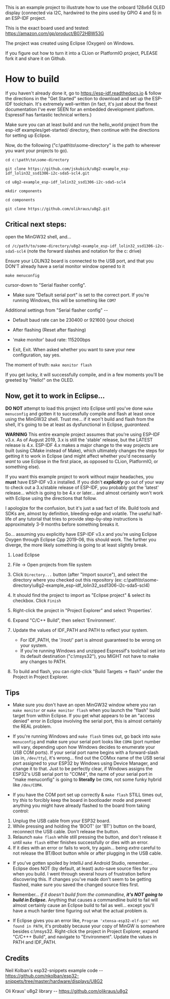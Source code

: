This is an example project to illustrate how to use the onboard 128x64 OLED display
(connected via I2C, hardwired to the pins used by GPIO 4 and 5) in an ESP-IDF project.

This is the exact board used and tested: https://amazon.com/gp/product/B072HBW53G

The project was created using Eclipse (Oxygen) on Windows.

If you figure out how to turn it into a CLion or PlatformIO project, PLEASE fork it and share it on Github.

# How to build

If you haven't already done it, go to https://esp-idf.readthedocs.io & follow the directions in the "Get Started" section to download and set up the ESP-IDF
toolchain. It's extremely well-written (in fact, it's just about the finest documentation I've ever SEEN for an embedded development
platform. Espressif has fantastic technical writers.)

 Make sure you can at least build and run the hello_world project from the esp-idf examples/get-started/ directory, then continue with the directions 
for setting up Eclipse.

Now, do the following ("c:\path\to\some-directory" is the path to wherever you want your projects to go).

`cd c:\path\to\some-directory`

`git clone https://github.com/jskubick/u8g2-example_esp-idf_lolin32_ssd1306-i2c-sda5-scl4.git`

`cd u8g2-example_esp-idf_lolin32_ssd1306-i2c-sda5-scl4`

`mkdir components`

`cd components`

`git clone https://github.com/olikraus/u8g2.git`


## Critical next steps:

open the MinGW32 shell, and...

`cd /c/path/to/some-directory/u8g2-example_esp-idf_lolin32_ssd1306-i2c-sda5-scl4` (note the forward slashes and notation for the c: drive)

Ensure your LOLIN32 board is connected to the USB port, and that you DON'T already have a serial monitor window opened to it

`make menuconfig`

 cursor-down to "Serial flasher config".
 
 * Make sure "Default serial port" is set to the correct port. If you're running Windows, this will be something like `COM7`
 
 Additional settings from "Serial flasher config" --
 
 * Default baud rate can be 230400 or 921600 (your choice)
 
 * After flashing (Reset after flashing)
 
 * 'make monitor' baud rate: 115200bps
 
 * Exit, Exit. When asked whether you want to save your new configuration, say yes.
 
 The moment of truth: `make monitor flash`
 
 If you get lucky, it will successfully compile, and in a few moments you'll be greeted by "Hello!" on the OLED.
 
 ## Now, get it to work in Eclipse...
 
  **DO NOT** attempt to load this project into Eclipse until you've done `make menuconfig` and gotten it to successfully compile and flash at least once using the MinGW32 shell. Trust me... if it won't build and flash from the shell, it's going to be at least as dysfunctional in Eclipse, *guaranteed.*
  
  **WARNING** This entire example project assumes that you're using ESP-IDF v3.x. As of August 2019, 3.x is still the 'stable' release, but the LATEST release is 4.x. ESP-IDF 4.x makes a major change to the way projects are built (using CMake instead of Make), which ultimately changes the steps for getting it to work in Eclipse (and might affect whether you'd necessarily *want* to use Eclipse in the first place, as opposed to CLion, PlatformIO, or something else). 
 
 If you want this example project to work without major headaches, you **must** have ESP-IDF v3.x installed. If you didn't ***explicitly*** go out of your way to check out a 3.x/stable release of ESP-IDF, you probably got the 'latest' release... which is going to be 4.x or later... and almost certainly won't work with Eclipse using the directions that follow.
 
 I apologize for the confusion, but it's just a sad fact of life. Build tools and SDKs are, almost by definition, bleeding-edge and volatile. The useful half-life of any tutorial that tries to provide step-by-step instructions is approximately 3-9 months before something breaks it.
 
 So... assuming you explicitly have ESP-IDF v3.x and you're using Eclipse Oxygen through Eclipse Cpp 2019-06, this should work. The further you diverge, the more likely something is going to at least slightly break.
 
 1. Load Eclipse
 
 2. File -> Open projects from file system
 
 3. Click `Directory...` button (after "Import source"), and select the directory where you checked out this repository (ex: c:\path\to\some-directory\u8g2-example_esp-idf_lolin32_ssd1306-i2c-sda5-scl4)
 
 4. It should find the project to import as "Eclipse project" & select its checkbox. Click `Finish`
 
 5. Right-click the project in "Project Explorer" and select 'Properties'.

 6. Expand "C/C++ Build", then select 'Environment'.
 
 7. Update the values of IDF_PATH and PATH to reflect your system. 
     * For IDF_PATH, the '/root/' part is almost guaranteed to be wrong on your system. 
	 * If you're running Windows and unzipped Espressif's toolchail set into its default destination ("c:\msys32"), you MIGHT not have to make any changes to PATH. 
 
 8. To build and flash, you can right-click "Build Targets -> flash" under the Project in Project Explorer.
 
 ## Tips
 
 * Make sure you don't have an open MinGW32 window where you ran `make monitor` or `make monitor flash` when you launch the "flash" build target from within Eclipse. If you get what appears to be an "access denied" error in Eclipse involving the serial port, this is almost certainly the REAL problem.
 
 * If you're running Windows and `make flash` times out, go back into `make menuconfig` and make sure your serial port looks like `COM4` (port number will vary, depending upon how Windows decides to enumerate your USB COM ports). If your serial port name begins with a forward-slash (as in, `/dev/tty`), it's wrong... find out the COMxx name of the USB serial port assigned to your ESP32 by Windows using Device Manager, and change it to that. Just to be perfectly clear, if Windows assigns the ESP32's USB serial port to "COM4", the name of your serial port in "make menuconfig" is going to **literally** be `COM4`, not some funky hybrid like `/dev/COM4`. 
 
 * If you have the COM port set up correctly & `make flash` STILL times out, try *this* to forcibly keep the board in bootloader mode and prevent anything you might have already flashed to the board from taking control:
  1. Unplug the USB cable from your ESP32 board.
  2. While pressing and holding the 'BOOT' (or 'BT') button on the board, reconnect the USB cable. Don't release the button.
  3. Relaunch `make flash` while still pressing the button, and don't release it until `make flash` either finishes successfully or dies with an error.
  4. If it dies with an error or fails to work, try again... being *extra* careful to not release the BT/Boot button while or after plugging in the USB cable.
 
 * If you've gotten spoiled by IntelliJ and Android Studio, remember... Eclipse does NOT (by default, at least) auto-save source files for you when you build. I went through several hours of frustration before discovering this. If changes you've made don't seem to be getting flashed, make sure you saved the changed source files first.
 
 * Remember... *if it doesn't build from the commandline, **it's NOT going to build in Eclipse.*** Anything that causes a commandline build to fail will almost certainly cause an Eclipse build to fail as well... except you'll have a much harder time figuring out what the actual problem *is.*
 
 * If Eclipse gives you an error like, `Program 'xtensa-esp32-elf-gcc' not found in PATH`, it's probably because your copy of MinGW is somewhere besides c:\msys32. Right-click the project in Project Explorer, expand "C/C+++ Build", and navigate to "Environment". Update the values in PATH and IDF_PATH.
 
 ## Credits
 
 Neil Kolban's esp32-snippets example code -- https://github.com/nkolban/esp32-snippets/tree/master/hardware/displays/U8G2
 
 Oli Kraus' u8g2 library -- https://github.com/olikraus/u8g2